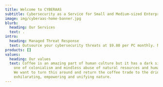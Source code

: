 ```yaml
---
title: Welcome to CYBERAAS
subtitle: Cybersecurity as a Service for Small and Medium-sized Enterprises
image: img/cyberaas-home-banner.jpg
blurb:
  heading: Our Services
  text: .
intro:
  heading: Managed Threat Response
  text: Outsource your cybersecurity threats at $9.80 per PC monthly. No contract.
products: []
values:
  heading: Our values
  text: Coffee is an amazing part of human culture but it has a dark side too –
    one of colonialism and mindless abuse of natural resources and human lives.
    We want to turn this around and return the coffee trade to the drink’s
    exhilarating, empowering and unifying nature.
---
```

